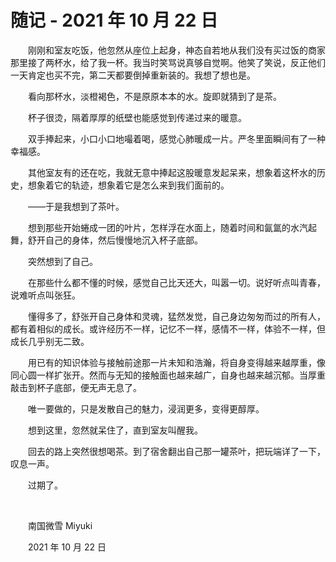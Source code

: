 # 随记 - 2021 年 10 月 22 日

　　刚刚和室友吃饭，他忽然从座位上起身，神态自若地从我们没有买过饭的商家那里接了两杯水，给了我一杯。我当时笑骂说真够自觉啊。他笑了笑说，反正他们一天肯定也买不完，第二天都要倒掉重新装的。我想了想也是。

　　看向那杯水，淡橙褐色，不是原原本本的水。旋即就猜到了是茶。

　　杯子很烫，隔着厚厚的纸壁也能感觉到传递过来的暖意。

　　双手捧起来，小口小口地嘬着喝，感觉心肺暖成一片。严冬里面瞬间有了一种幸福感。

　　其他室友有的还在吃，我就无意中捧起这股暖意发起呆来，想象着这杯水的历史，想象着它的轨迹，想象着它是怎么来到我们面前的。

　　——于是我想到了茶叶。

　　想到那些开始蜷成一团的叶片，怎样浮在水面上，随着时间和氤氲的水汽起舞，舒开自己的身体，然后慢慢地沉入杯子底部。

　　突然想到了自己。

　　在那些什么都不懂的时候，感觉自己比天还大，叫嚣一切。说好听点叫青春，说难听点叫张狂。

　　懂得多了，舒张开自己身体和灵魂，猛然发觉，自己身边匆匆而过的所有人，都有着相似的成长。或许经历不一样，记忆不一样，感情不一样，体验不一样，但成长几乎别无二致。

　　用已有的知识体验与接触前途那一片未知和浩瀚，将自身变得越来越厚重，像同心圆一样扩张开。然而与无知的接触面也越来越广，自身也越来越沉郁。当厚重敲击到杯子底部，便无声无息了。

　　唯一要做的，只是发散自己的魅力，浸润更多，变得更醇厚。

　　想到这里，忽然就呆住了，直到室友叫醒我。

　　回去的路上突然很想喝茶。到了宿舍翻出自己那一罐茶叶，把玩端详了一下，叹息一声。

　　过期了。


<br>

　　南国微雪 Miyuki

　　2021 年 10 月 22 日